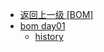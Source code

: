- [返回上一级 [BOM]](web前端/teacher/JS/BOM/)
- [bom day01](web前端/teacher/JS/BOM/bom%20day01/)
  - [history](web前端/teacher/JS/BOM/bom%20day01/history/)
